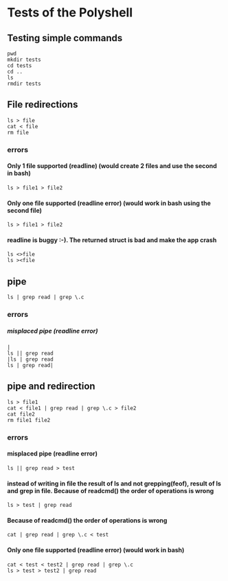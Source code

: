# Tests of the Polyshell

## Testing simple commands
```
pwd
mkdir tests
cd tests
cd ..
ls
rmdir tests
```

## File redirections
```
ls > file
cat < file
rm file
```

### errors
#### Only 1 file supported (readline) (would create 2 files and use the second in bash)
```
ls > file1 > file2
```

#### Only one file supported (readline error) (would work in bash using the second file)
```
ls > file1 > file2
```

#### readline is buggy :-). The returned struct is bad and make the app crash
```
ls <>file
ls ><file
```


## pipe
```
ls | grep read | grep \.c
```

### errors
##### misplaced pipe (readline error)
```
|
ls || grep read
|ls | grep read
ls | grep read|
```

## pipe and redirection
```
ls > file1
cat < file1 | grep read | grep \.c > file2
cat file2
rm file1 file2
```

### errors
#### misplaced pipe (readline error)
```
ls || grep read > test
```

#### instead of writing in file the result of ls and not grepping(feof), result of ls and grep in file. Because of readcmd() the order of operations is wrong
```
ls > test | grep read
```

#### Because of readcmd() the order of operations is wrong
```
cat | grep read | grep \.c < test
```

#### Only one file supported (readline error) (would work in bash)
```
cat < test < test2 | grep read | grep \.c
ls > test > test2 | grep read
```
